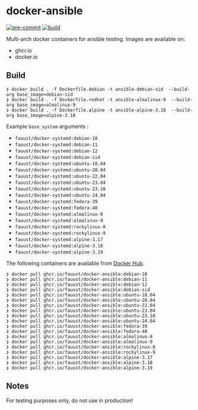 # docker-ansible

[![pre-commit](https://github.com/fauust/docker-ansible/actions/workflows/pre-commit.yml/badge.svg)](https://github.com/fauust/docker-ansible/actions/workflows/pre-commit.yml)
[![build](https://github.com/fauust/docker-ansible/actions/workflows/build.yml/badge.svg)](https://github.com/fauust/docker-ansible/actions/workflows/build.yml)

Multi-arch docker containers for ansible testing. Images are available on:

- ghcr.io
- docker.io

## Build

```console
❯ docker build . -f Dockerfile.debian -t ansible-debian-sid  --build-arg base_image=debian-sid
❯ docker build . -f Dockerfile.redhat -t ansible-almalinux-9  --build-arg base_image=almalinux-9
❯ docker build . -f Dockerfile.alpine -t ansible-alpine-3.18  --build-arg base_image=alpine-3.18
```

Example `base_system` arguments :

- `fauust/docker-systemd:debian-10`
- `fauust/docker-systemd:debian-11`
- `fauust/docker-systemd:debian-12`
- `fauust/docker-systemd:debian-sid`
- `fauust/docker-systemd:ubuntu-18.04`
- `fauust/docker-systemd:ubuntu-20.04`
- `fauust/docker-systemd:ubuntu-22.04`
- `fauust/docker-systemd:ubuntu-23.04`
- `fauust/docker-systemd:ubuntu-23.10`
- `fauust/docker-systemd:ubuntu-24.04`
- `fauust/docker-systemd:fedora-39`
- `fauust/docker-systemd:fedora-40`
- `fauust/docker-systemd:almalinux-8`
- `fauust/docker-systemd:almalinux-9`
- `fauust/docker-systemd:rockylinux-8`
- `fauust/docker-systemd:rockylinux-9`
- `fauust/docker-systemd:alpine-3.17`
- `fauust/docker-systemd:alpine-3.18`
- `fauust/docker-systemd:alpine-3.19`

The following containers are available from [Docker Hub](https://hub.docker.com/r/fauust/docker-ansible).

```console
❯ docker pull ghcr.io/fauust/docker-ansible:debian-10
❯ docker pull ghcr.io/fauust/docker-ansible:debian-11
❯ docker pull ghcr.io/fauust/docker-ansible:debian-12
❯ docker pull ghcr.io/fauust/docker-ansible:debian-sid
❯ docker pull ghcr.io/fauust/docker-ansible:ubuntu-18.04
❯ docker pull ghcr.io/fauust/docker-ansible:ubuntu-20.04
❯ docker pull ghcr.io/fauust/docker-ansible:ubuntu-22.04
❯ docker pull ghcr.io/fauust/docker-ansible:ubuntu-23.04
❯ docker pull ghcr.io/fauust/docker-ansible:ubuntu-23.10
❯ docker pull ghcr.io/fauust/docker-ansible:ubuntu-24.04
❯ docker pull ghcr.io/fauust/docker-ansible:fedora-39
❯ docker pull ghcr.io/fauust/docker-ansible:fedora-40
❯ docker pull ghcr.io/fauust/docker-ansible:almalinux-8
❯ docker pull ghcr.io/fauust/docker-ansible:almalinux-9
❯ docker pull ghcr.io/fauust/docker-ansible:rockylinux-8
❯ docker pull ghcr.io/fauust/docker-ansible:rockylinux-9
❯ docker pull ghcr.io/fauust/docker-ansible:alpine-3.17
❯ docker pull ghcr.io/fauust/docker-ansible:alpine-3.18
❯ docker pull ghcr.io/fauust/docker-ansible:alpine-3.19
```

## Notes

For testing purposes only, do not use in production!

